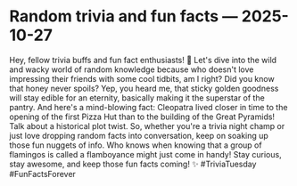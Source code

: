 # Random trivia and fun facts — 2025-10-27

Hey, fellow trivia buffs and fun fact enthusiasts! 🎉 Let's dive into the wild and wacky world of random knowledge because who doesn't love impressing their friends with some cool tidbits, am I right? Did you know that honey never spoils? Yep, you heard me, that sticky golden goodness will stay edible for an eternity, basically making it the superstar of the pantry. And here's a mind-blowing fact: Cleopatra lived closer in time to the opening of the first Pizza Hut than to the building of the Great Pyramids! Talk about a historical plot twist. So, whether you're a trivia night champ or just love dropping random facts into conversation, keep on soaking up those fun nuggets of info. Who knows when knowing that a group of flamingos is called a flamboyance might just come in handy! Stay curious, stay awesome, and keep those fun facts coming! ✨ #TriviaTuesday #FunFactsForever